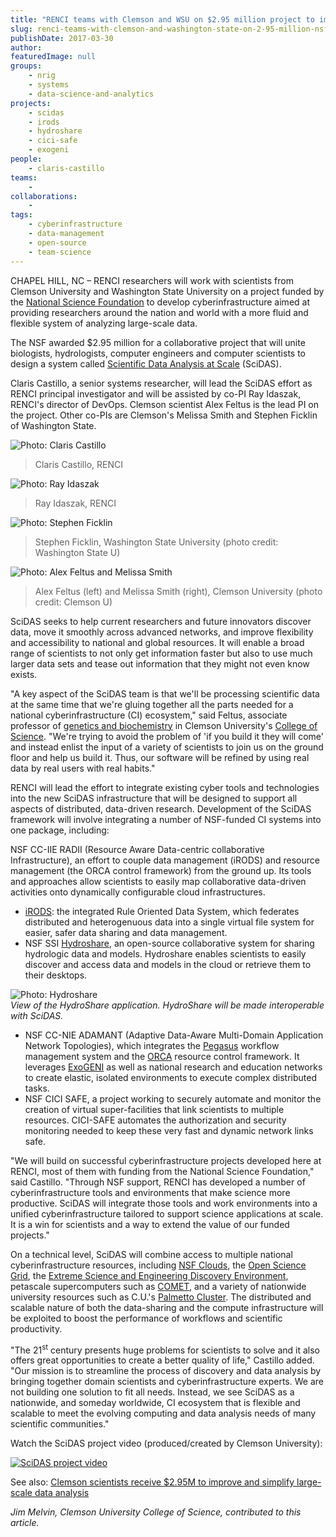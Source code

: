 ```yaml
---
title: "RENCI teams with Clemson and WSU on $2.95 million project to improve and simplify large-scale data analysis"
slug: renci-teams-with-clemson-and-washington-state-on-2-95-million-nsf-project-to-improve-and-simplify-large-scale-data-analysis
publishDate: 2017-03-30
author: 
featuredImage: null
groups:
    - nrig
    - systems
    - data-science-and-analytics
projects:
    - scidas
    - irods
    - hydroshare
    - cici-safe
    - exogeni
people:
    - claris-castillo
teams: 
    - 
collaborations:
    - 
tags:
    - cyberinfrastructure
    - data-management
    - open-source
    - team-science
---
```

CHAPEL HILL, NC – RENCI researchers will work with scientists from Clemson University and Washington State University on a project funded by the [National Science Foundation](https://www.nsf.gov/) to develop cyberinfrastructure aimed at providing researchers around the nation and world with a more fluid and flexible system of analyzing large-scale data.

The NSF awarded $2.95 million for a collaborative project that will unite biologists, hydrologists, computer engineers and computer scientists to design a system called [Scientific Data Analysis at Scale](https://www.nsf.gov/awardsearch/showAward?AWD_ID=1659300&HistoricalAwards=false) (SciDAS).

Claris Castillo, a senior systems researcher, will lead the SciDAS effort as RENCI principal investigator and will be assisted by co-PI Ray Idaszak, RENCI's director of DevOps. Clemson scientist Alex Feltus is the lead PI on the project. Other co-PIs are Clemson's Melissa Smith and Stephen Ficklin of Washington State.

![Photo: Claris Castillo](https://renci.org/wp-content/uploads/2017/02/ClarisCastillo2-copy-2.png)
> Claris Castillo, RENCI

![Photo: Ray Idaszak](https://renci.org/wp-content/uploads/2017/01/ray-idaszak-b.jpg)
> Ray Idaszak, RENCI

![Photo: Stephen Ficklin](https://renci.org/wp-content/uploads/2017/03/ficklin.jpg)
> Stephen Ficklin, Washington State University (photo credit: Washington State U)

![Photo: Alex Feltus and Melissa Smith](https://renci.org/wp-content/uploads/2017/03/alex-melissa_lead.jpg)
> Alex Feltus (left) and Melissa Smith (right), Clemson University (photo credit: Clemson U)

SciDAS seeks to help current researchers and future innovators discover data, move it smoothly across advanced networks, and improve flexibility and accessibility to national and global resources. It will enable a broad range of scientists to not only get information faster but also to use much larger data sets and tease out information that they might not even know exists.

"A key aspect of the SciDAS team is that we'll be processing scientific data at the same time that we're gluing together all the parts needed for a national cyberinfrastructure (CI) ecosystem," said Feltus, associate professor of [genetics and biochemistry](https://www.clemson.edu/science/departments/genetics-biochemistry/) in Clemson University's [College of Science](https://www.clemson.edu/science/). "We're trying to avoid the problem of 'if you build it they will come' and instead enlist the input of a variety of scientists to join us on the ground floor and help us build it. Thus, our software will be refined by using real data by real users with real habits."

RENCI will lead the effort to integrate existing cyber tools and technologies into the new SciDAS infrastructure that will be designed to support all aspects of distributed, data-driven research. Development of the SciDAS framework will involve integrating a number of NSF-funded CI systems into one package, including:

NSF CC-IIE RADII (Resource Aware Data-centric collaborative Infrastructure), an effort to couple data management (iRODS) and resource management (the ORCA control framework) from the ground up. Its tools and approaches allow scientists to easily map collaborative data-driven activities onto dynamically configurable cloud infrastructures.
*   [iRODS](http://www.irods.org/): the integrated Rule Oriented Data System, which federates distributed and heterogenuous data into a single virtual file system for easier, safer data sharing and data management.
*   NSF SSI [Hydroshare](https://www.hydroshare.org/), an open-source collaborative system for sharing hydrologic data and models. Hydroshare enables scientists to easily discover and access data and models in the cloud or retrieve them to their desktops.

![Photo: Hydroshare](https://renci.org/wp-content/uploads/2017/03/hydroshare_hydrology_01-300x181.png)  
_View of the HydroShare application. HydroShare will be made interoperable with SciDAS._


*   NSF CC-NIE ADAMANT (Adaptive Data-Aware Multi-Domain Application Network Topologies), which integrates the [Pegasus](https://pegasus.isi.edu/) workflow management system and the [ORCA](https://geni-orca.renci.org/trac/wiki/orca-introduction) resource control framework. It leverages [ExoGENI](http://www.exogeni.net/) as well as national research and education networks to create elastic, isolated environments to execute complex distributed tasks.
*   NSF CICI SAFE, a project working to securely automate and monitor the creation of virtual super-facilities that link scientists to multiple resources. CICI-SAFE automates the authorization and security monitoring needed to keep these very fast and dynamic network links safe.

"We will build on successful cyberinfrastructure projects developed here at RENCI, most of them with funding from the National Science Foundation," said Castillo. "Through NSF support, RENCI has developed a number of cyberinfrastructure tools and environments that make science more productive. SciDAS will integrate those tools and work environments into a unified cyberinfrastructure tailored to support science applications at scale. It is a win for scientists and a way to extend the value of our funded projects."

On a technical level, SciDAS will combine access to multiple national cyberinfrastructure resources, including [NSF Clouds](https://nsf.gov/news/news_summ.jsp?cntn_id=132377), the [Open Science Grid](https://www.opensciencegrid.org/), the [Extreme Science and Engineering Discovery Environment](https://www.xsede.org/), petascale supercomputers such as [COMET](http://www.sdsc.edu/support/user_guides/comet.html), and a variety of nationwide university resources such as C.U.'s [Palmetto Cluster](https://www.palmetto.clemson.edu/palmetto/). The distributed and scalable nature of both the data-sharing and the compute infrastructure will be exploited to boost the performance of workflows and scientific productivity.

"The 21<sup>st</sup> century presents huge problems for scientists to solve and it also offers great opportunities to create a better quality of life," Castillo added. "Our mission is to streamline the process of discovery and data analysis by bringing together domain scientists and cyberinfrastructure experts. We are not building one solution to fit all needs. Instead, we see SciDAS as a nationwide, and someday worldwide, CI ecosystem that is flexible and scalable to meet the evolving computing and data analysis needs of many scientific communities."

Watch the SciDAS project video (produced/created by Clemson University):

[![SciDAS project video](http://img.youtube.com/vi/fyzuufFWuxk/0.jpg)](http://www.youtube.com/watch?v=fyzuufFWuxk "SciDAS video")

See also: [Clemson scientists receive $2.95M to improve and simplify large-scale data analysis](http://newsstand.clemson.edu/mediarelations/clemson-scientists-receive-2-95m-to-improve-and-simplify-large-scale-data-analysis/)

_Jim Melvin, Clemson University College of Science, contributed to this article._

